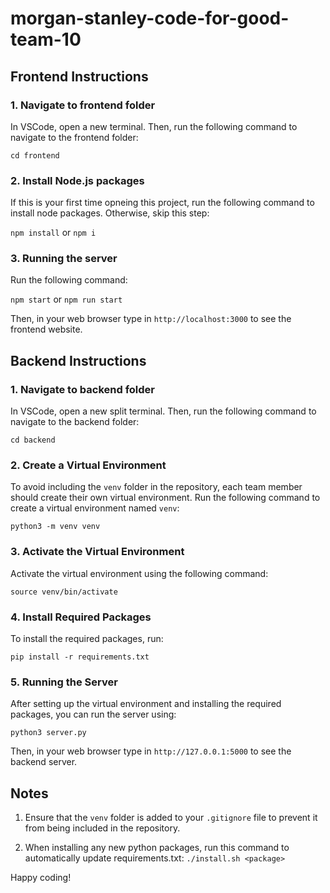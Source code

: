 # morgan-stanley-code-for-good-team-10

## Frontend Instructions

### 1. Navigate to frontend folder

In VSCode, open a new terminal. Then, run the following command to navigate to the frontend folder:

```cd frontend```

### 2. Install Node.js packages

If this is your first time opneing this project, run the following command to install node packages. Otherwise, skip this step:

```npm install``` or ```npm i```

### 3. Running the server

Run the following command:

```npm start``` or ```npm run start```

Then, in your web browser type in ```http://localhost:3000``` to see the frontend website.

## Backend Instructions

### 1. Navigate to backend folder

In VSCode, open a new split terminal. Then, run the following command to navigate to the backend folder:

```cd backend```

### 2. Create a Virtual Environment

To avoid including the `venv` folder in the repository, each team member should create their own virtual environment. Run the following command to create a virtual environment named `venv`:

```python3 -m venv venv```

### 3. Activate the Virtual Environment

Activate the virtual environment using the following command:

```source venv/bin/activate```

### 4. Install Required Packages

To install the required packages, run:

```pip install -r requirements.txt```

### 5. Running the Server

After setting up the virtual environment and installing the required packages, you can run the server using:

```python3 server.py```

Then, in your web browser type in ```http://127.0.0.1:5000``` to see the backend server.

## Notes

1. Ensure that the `venv` folder is added to your `.gitignore` file to prevent it from being included in the repository.

2. When installing any new python packages, run this command to automatically update requirements.txt: ```./install.sh <package>```

Happy coding!
